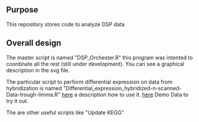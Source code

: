 ## Purpose
This repository stores code to analyze DSP data 

## Overall design
The master script is named "DSP_Orchester.R" this program was intented to coordinate all the rest (still under development). You can see a graphical description in the svg file.

The particular script to perform differential expression on data from hybridization is named "Differential_expression_hybridized-n-scanned-Data-trough-limma.R" [here](https://github.com/raulmejia/DSP-Oszwald/blob/master/README_DEG.md) a description how to use it. [here](https://github.com/raulmejia/DSP-Oszwald/blob/master/DemoData) Demo Data to try it out.

The are other useful scripts like "Update KEGG"


